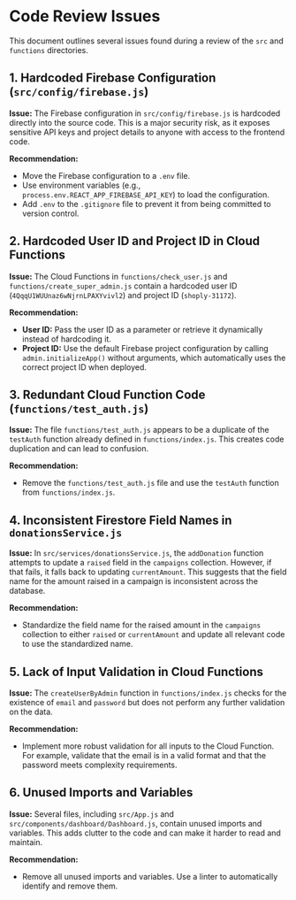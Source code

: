 
# Code Review Issues

This document outlines several issues found during a review of the `src` and `functions` directories.

## 1. Hardcoded Firebase Configuration (`src/config/firebase.js`)

**Issue:** The Firebase configuration in `src/config/firebase.js` is hardcoded directly into the source code. This is a major security risk, as it exposes sensitive API keys and project details to anyone with access to the frontend code.

**Recommendation:**
- Move the Firebase configuration to a `.env` file.
- Use environment variables (e.g., `process.env.REACT_APP_FIREBASE_API_KEY`) to load the configuration.
- Add `.env` to the `.gitignore` file to prevent it from being committed to version control.

## 2. Hardcoded User ID and Project ID in Cloud Functions

**Issue:** The Cloud Functions in `functions/check_user.js` and `functions/create_super_admin.js` contain a hardcoded user ID (`4QqqU1WUUnaz6wNjrnLPAXYvivl2`) and project ID (`shoply-31172`).

**Recommendation:**
- **User ID:** Pass the user ID as a parameter or retrieve it dynamically instead of hardcoding it.
- **Project ID:** Use the default Firebase project configuration by calling `admin.initializeApp()` without arguments, which automatically uses the correct project ID when deployed.

## 3. Redundant Cloud Function Code (`functions/test_auth.js`)

**Issue:** The file `functions/test_auth.js` appears to be a duplicate of the `testAuth` function already defined in `functions/index.js`. This creates code duplication and can lead to confusion.

**Recommendation:**
- Remove the `functions/test_auth.js` file and use the `testAuth` function from `functions/index.js`.

## 4. Inconsistent Firestore Field Names in `donationsService.js`

**Issue:** In `src/services/donationsService.js`, the `addDonation` function attempts to update a `raised` field in the `campaigns` collection. However, if that fails, it falls back to updating `currentAmount`. This suggests that the field name for the amount raised in a campaign is inconsistent across the database.

**Recommendation:**
- Standardize the field name for the raised amount in the `campaigns` collection to either `raised` or `currentAmount` and update all relevant code to use the standardized name.

## 5. Lack of Input Validation in Cloud Functions

**Issue:** The `createUserByAdmin` function in `functions/index.js` checks for the existence of `email` and `password` but does not perform any further validation on the data.

**Recommendation:**
- Implement more robust validation for all inputs to the Cloud Function. For example, validate that the email is in a valid format and that the password meets complexity requirements.

## 6. Unused Imports and Variables

**Issue:** Several files, including `src/App.js` and `src/components/dashboard/Dashboard.js`, contain unused imports and variables. This adds clutter to the code and can make it harder to read and maintain.

**Recommendation:**
- Remove all unused imports and variables. Use a linter to automatically identify and remove them.
